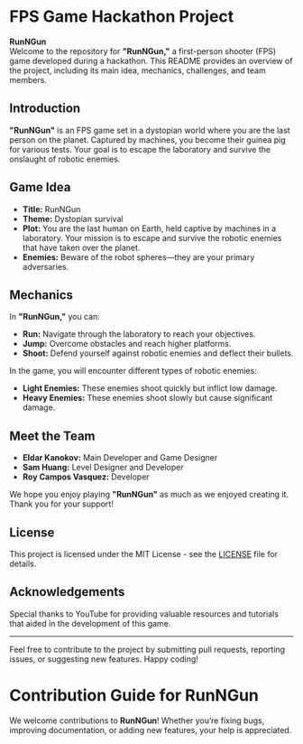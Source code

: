 # FPS Game Hackathon Project

**RunNGun**<br>
Welcome to the repository for **"RunNGun,"** a first-person shooter (FPS) game developed during a hackathon. This README provides an overview of the project, including its main idea, mechanics, challenges, and team members.

## Introduction

**"RunNGun"** is an FPS game set in a dystopian world where you are the last person on the planet. Captured by machines, you become their guinea pig for various tests. Your goal is to escape the laboratory and survive the onslaught of robotic enemies.

## Game Idea

- **Title:** RunNGun
- **Theme:** Dystopian survival
- **Plot:** You are the last human on Earth, held captive by machines in a laboratory. Your mission is to escape and survive the robotic enemies that have taken over the planet.
- **Enemies:** Beware of the robot spheres—they are your primary adversaries.

## Mechanics

In **"RunNGun,"** you can:

- **Run:** Navigate through the laboratory to reach your objectives.
- **Jump:** Overcome obstacles and reach higher platforms.
- **Shoot:** Defend yourself against robotic enemies and deflect their bullets.

In the game, you will encounter different types of robotic enemies:

- **Light Enemies:** These enemies shoot quickly but inflict low damage.
- **Heavy Enemies:** These enemies shoot slowly but cause significant damage.

## Meet the Team

- **Eldar Kanokov:** Main Developer and Game Designer
- **Sam Huang:** Level Designer and Developer
- **Roy Campos Vasquez:** Developer

We hope you enjoy playing **"RunNGun"** as much as we enjoyed creating it. Thank you for your support!

## License

This project is licensed under the MIT License - see the [LICENSE](LICENSE) file for details.

## Acknowledgements

Special thanks to YouTube for providing valuable resources and tutorials that aided in the development of this game.

---

Feel free to contribute to the project by submitting pull requests, reporting issues, or suggesting new features. Happy coding!

# Contribution Guide for RunNGun

We welcome contributions to **RunNGun**! Whether you’re fixing bugs, improving documentation, or adding new features, your help is appreciated. 


